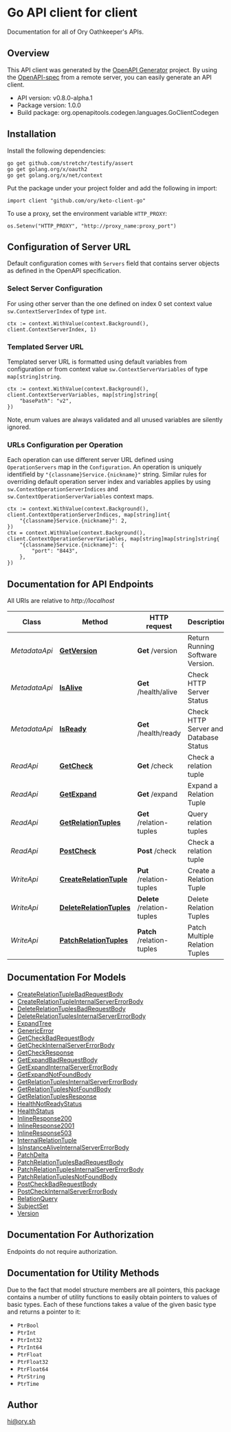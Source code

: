 # Go API client for client

Documentation for all of Ory Oathkeeper's APIs.


## Overview
This API client was generated by the [OpenAPI Generator](https://openapi-generator.tech) project.  By using the [OpenAPI-spec](https://www.openapis.org/) from a remote server, you can easily generate an API client.

- API version: v0.8.0-alpha.1
- Package version: 1.0.0
- Build package: org.openapitools.codegen.languages.GoClientCodegen

## Installation

Install the following dependencies:

```shell
go get github.com/stretchr/testify/assert
go get golang.org/x/oauth2
go get golang.org/x/net/context
```

Put the package under your project folder and add the following in import:

```golang
import client "github.com/ory/keto-client-go"
```

To use a proxy, set the environment variable `HTTP_PROXY`:

```golang
os.Setenv("HTTP_PROXY", "http://proxy_name:proxy_port")
```

## Configuration of Server URL

Default configuration comes with `Servers` field that contains server objects as defined in the OpenAPI specification.

### Select Server Configuration

For using other server than the one defined on index 0 set context value `sw.ContextServerIndex` of type `int`.

```golang
ctx := context.WithValue(context.Background(), client.ContextServerIndex, 1)
```

### Templated Server URL

Templated server URL is formatted using default variables from configuration or from context value `sw.ContextServerVariables` of type `map[string]string`.

```golang
ctx := context.WithValue(context.Background(), client.ContextServerVariables, map[string]string{
	"basePath": "v2",
})
```

Note, enum values are always validated and all unused variables are silently ignored.

### URLs Configuration per Operation

Each operation can use different server URL defined using `OperationServers` map in the `Configuration`.
An operation is uniquely identifield by `"{classname}Service.{nickname}"` string.
Similar rules for overriding default operation server index and variables applies by using `sw.ContextOperationServerIndices` and `sw.ContextOperationServerVariables` context maps.

```
ctx := context.WithValue(context.Background(), client.ContextOperationServerIndices, map[string]int{
	"{classname}Service.{nickname}": 2,
})
ctx = context.WithValue(context.Background(), client.ContextOperationServerVariables, map[string]map[string]string{
	"{classname}Service.{nickname}": {
		"port": "8443",
	},
})
```

## Documentation for API Endpoints

All URIs are relative to *http://localhost*

Class | Method | HTTP request | Description
------------ | ------------- | ------------- | -------------
*MetadataApi* | [**GetVersion**](docs/MetadataApi.md#getversion) | **Get** /version | Return Running Software Version.
*MetadataApi* | [**IsAlive**](docs/MetadataApi.md#isalive) | **Get** /health/alive | Check HTTP Server Status
*MetadataApi* | [**IsReady**](docs/MetadataApi.md#isready) | **Get** /health/ready | Check HTTP Server and Database Status
*ReadApi* | [**GetCheck**](docs/ReadApi.md#getcheck) | **Get** /check | Check a relation tuple
*ReadApi* | [**GetExpand**](docs/ReadApi.md#getexpand) | **Get** /expand | Expand a Relation Tuple
*ReadApi* | [**GetRelationTuples**](docs/ReadApi.md#getrelationtuples) | **Get** /relation-tuples | Query relation tuples
*ReadApi* | [**PostCheck**](docs/ReadApi.md#postcheck) | **Post** /check | Check a relation tuple
*WriteApi* | [**CreateRelationTuple**](docs/WriteApi.md#createrelationtuple) | **Put** /relation-tuples | Create a Relation Tuple
*WriteApi* | [**DeleteRelationTuples**](docs/WriteApi.md#deleterelationtuples) | **Delete** /relation-tuples | Delete Relation Tuples
*WriteApi* | [**PatchRelationTuples**](docs/WriteApi.md#patchrelationtuples) | **Patch** /relation-tuples | Patch Multiple Relation Tuples


## Documentation For Models

 - [CreateRelationTupleBadRequestBody](docs/CreateRelationTupleBadRequestBody.md)
 - [CreateRelationTupleInternalServerErrorBody](docs/CreateRelationTupleInternalServerErrorBody.md)
 - [DeleteRelationTuplesBadRequestBody](docs/DeleteRelationTuplesBadRequestBody.md)
 - [DeleteRelationTuplesInternalServerErrorBody](docs/DeleteRelationTuplesInternalServerErrorBody.md)
 - [ExpandTree](docs/ExpandTree.md)
 - [GenericError](docs/GenericError.md)
 - [GetCheckBadRequestBody](docs/GetCheckBadRequestBody.md)
 - [GetCheckInternalServerErrorBody](docs/GetCheckInternalServerErrorBody.md)
 - [GetCheckResponse](docs/GetCheckResponse.md)
 - [GetExpandBadRequestBody](docs/GetExpandBadRequestBody.md)
 - [GetExpandInternalServerErrorBody](docs/GetExpandInternalServerErrorBody.md)
 - [GetExpandNotFoundBody](docs/GetExpandNotFoundBody.md)
 - [GetRelationTuplesInternalServerErrorBody](docs/GetRelationTuplesInternalServerErrorBody.md)
 - [GetRelationTuplesNotFoundBody](docs/GetRelationTuplesNotFoundBody.md)
 - [GetRelationTuplesResponse](docs/GetRelationTuplesResponse.md)
 - [HealthNotReadyStatus](docs/HealthNotReadyStatus.md)
 - [HealthStatus](docs/HealthStatus.md)
 - [InlineResponse200](docs/InlineResponse200.md)
 - [InlineResponse2001](docs/InlineResponse2001.md)
 - [InlineResponse503](docs/InlineResponse503.md)
 - [InternalRelationTuple](docs/InternalRelationTuple.md)
 - [IsInstanceAliveInternalServerErrorBody](docs/IsInstanceAliveInternalServerErrorBody.md)
 - [PatchDelta](docs/PatchDelta.md)
 - [PatchRelationTuplesBadRequestBody](docs/PatchRelationTuplesBadRequestBody.md)
 - [PatchRelationTuplesInternalServerErrorBody](docs/PatchRelationTuplesInternalServerErrorBody.md)
 - [PatchRelationTuplesNotFoundBody](docs/PatchRelationTuplesNotFoundBody.md)
 - [PostCheckBadRequestBody](docs/PostCheckBadRequestBody.md)
 - [PostCheckInternalServerErrorBody](docs/PostCheckInternalServerErrorBody.md)
 - [RelationQuery](docs/RelationQuery.md)
 - [SubjectSet](docs/SubjectSet.md)
 - [Version](docs/Version.md)


## Documentation For Authorization

 Endpoints do not require authorization.


## Documentation for Utility Methods

Due to the fact that model structure members are all pointers, this package contains
a number of utility functions to easily obtain pointers to values of basic types.
Each of these functions takes a value of the given basic type and returns a pointer to it:

* `PtrBool`
* `PtrInt`
* `PtrInt32`
* `PtrInt64`
* `PtrFloat`
* `PtrFloat32`
* `PtrFloat64`
* `PtrString`
* `PtrTime`

## Author

hi@ory.sh

